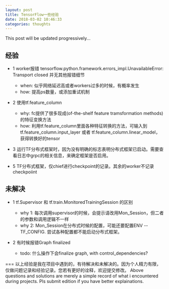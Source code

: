 ```yaml
--- 
layout: post 
title: TensorFlow一些经验 
date: 2018-03-02 10:46:33 
categories: thoughts 
---
```

This post will be updated progressively...

## 经验
- 1 worker报错 tensorflow.python.framework.errors_impl.UnavailableError: Transport closed 并无其他报错细节
  - when: 似乎网络延迟高或者workers过多的时候，有概率发生
  - how: 提高ps数量，或添加重试机制

- 2 使用tf.feature_column
  - why: fc提供了很多现成(of-the-shelf feature tramsformation methods)的特征变换方法
  - how: 利用tf.feature_column里面各种特征转换的方法，可输入到tf.feature_column.input_layer 或者 tf.feature_column.linear_model，获得转换好的tensor

- 3 运行TF分布式框架时，因为没有明确的标志表明分布式框架已启动。需要查看日志中grpc的相关信息，来确定框架是否启用。

- 5 TF分布式框架，仅chief进行checkpoint的记录。其余的worker不记录checkpoiint

## 未解决
- 1 tf.Supervisor 和 tf.train.MonitoredTrainingSession 的区别
  - why 1: 每次调用supervisor的时候，会提示请改用Mon_Session，但二者的参数和调用逻辑不一样
  - why 2: Mon_Session在分布式时候的配置，可能还要配置ENV -- TF_CONFIG. 尝试各种配置都不能启动分布式框架。

- 2 有时候报错Graph finalized
  - todo: 什么操作下会finalize graph, with control_dependencies?


===
以上经验是我在项目中遇到的，有待解决和未解决的。因为个人精力有限，仅做问题记录和经验记录。您若有更好的诠释，欢迎提交修改。
Above questions and solutions are merely a simple record of what i encountered during projects. Pls submit edition if you have better explainations.

